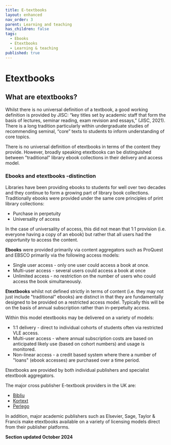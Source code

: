 ```yaml
---
title: E-textbooks
layout: enhanced
nav_order: 3
parent: Learning and teaching
has_children: false
tags:
  - Ebooks
  - Etextbooks
  - Learning & teaching
published: true
---
```

# Etextbooks

## What are etextbooks?

Whilst there is no universal definition of a textbook, a good working definition is provided by JISC: “key titles set by academic staff that form the basis of lectures, seminar reading, exam revision and essays,” (JISC, 2021). There is a long tradition particularly within undergraduate studies of recommending seminal, “core” texts to students to inform understanding of core topics.

There is no universal definition of etextbooks in terms of the content they provide. However, broadly speaking etextbooks can be distinguished between "traditional" library ebook collections in their delivery and access model.

### Ebooks and etextbooks -distinction

Libraries have been providing ebooks to students for well over two decades and they continue to form a growing part of library book collections. Traditionally ebooks were provided under the same core principles of print library collections:

* Purchase in perpetuity
* Universality of access

In the case of universality of access, this did not mean that 1:1 provision (i.e. everyone having a copy of an ebook) but rather that all users had the *opportunity* to access the content.

**Ebooks** were provided primarily via content aggregators such as ProQuest and EBSCO primarily via the following access models:

* Single user access - only one user could access a book at once.
* Multi-user access - several users could access a book at once
* Unlimited access - no restriction on the number of users who could access the book simultaneously.

**Etextbooks** whilst not defined strictly in terms of content (i.e. they may not just include "traditional" ebooks) are distinct in that they are fundamentally designed to be provided on a restricted access model. Typically this will be on the basis of annual subscription rather than in-perpetuity access.

Within this model etextbooks may be delivered on a variety of models:

* 1:1 delivery - direct to individual cohorts of students often via restricted VLE access.
* Multi-user access - where annual subscription costs are based on anticipated likely use (based on cohort numbers) and usage is monitored.
* Non-linear access - a credit based system where there a number of "loans" (ebook accesses) are purchased over a time period.

Etextbooks are provided by both individual publishers and specialist etextbook aggregators.

The major cross publisher E-textbook providers in the UK are:

* [Bibliu](https://bibliu.com/)
* [Kortext](https://www.kortext.com/)
* [Perlego](https://www.perlego.com/)

In addition, major academic publishers such as Elsevier, Sage, Taylor & Francis make etextbooks available on a variety of licensing models direct from their publisher platforms.

**Section updated October 2024**
